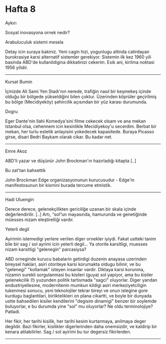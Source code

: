 # Hafta 8

Aykırı

Sosyal inovasyona ornek nedir?

Arabuluculuk sistemi mesela

Detay icin suraya bakiniz. Yeni cagin hizi, yogunlugu altinda
catirdayan burokrasiye karsi alternatif sistemler gerekiyor. Sistemin
ilk kez 1960 yili basinda ABD'de kullanildigina dikkatinizi
cekerim. Esik ani, kirilma noktasi 1956 yilidir.

---

Kursat Bumin

İçinizde Ali Sami Yen Stadı'nın nerede, trafiğin nasıl bir keşmekeş
içinde olduğu bir bölgede yükseldiğini bilen çoktur. Üzerinden
köprüler geçirilmiş bu bölge (Mecidiyeköy) şehircilik açısından bir
yüz karası durumunda.

Dogru

Eger Dante'nin Ilahi Komedya'sini filme cekecek olsam ve ana mekan
Istanbul olsa, cehennem icin kesinlikle Mecidiyekoy'u secerdim. Berbat
bir mekan, her turlu estetik anlayisini yokedecek kapasitede. Buraya
Picasso girse, disari Bedri Baykam olarak cikar. Bu kadar net.

---

Emre Akoz

ABD'li yazar ve düşünür John Brockman'ın hazırladığı kitapta [..]

Bu zat'tan bahsettik

John Brockman Edge organizasyonunun kurucusudur - Edge'in
manifestosunun bir kismini burada tercume etmistik.

---

Hadi Uluengin

Derece derece, gelenekçilikten gericiliğe uzanan bir skala içinde
değerlendirilir. [..] Artı, “sol”un mayasında, hamurunda ve
genetiğinde müesses nizam eleştirelliği vardır.

Yeterli degil

Ayirimin islemedigi yerlere verilen diger ornekler iyiydi. Fakat
ustteki tanim bile bir sag / sol ayrimi icin yeterli degil... Ya
otorite karsitligi, muesses nizam karsitligi "gelenegin" parcasiysa?

ABD orneginde kurucu babalarin getirdigi duzenin anayasa uzerinden
bireysel haklari, asiri otoriteye karsi korumakta oldugu bilinir, ve
bu "gelenegi" "kollamak" isteyen insanlar vardir. Diktaya karsi
korunma, nizamin surekli sorgulanmasi bu kisileri (guya) sol yapiyor,
ama bu kisiler gelenekcilik (!) yuzunden politik tartismada "sagci"
oluyorlar. Diger yandan endustriyellesme, modernitenin mumkun kildigi
asiri merkeziyetciligin tukenmesi sonucu, yeni teknolojiler tekrar
bireyi ve onun istegine gore kurdugu baglantilari, birliktelikleri on
plana cikartti, ve boyle bir dunyada ustte bahsedilen kisiler
kendilerini "degisim dinamigi" benzer bir soylemde buluyorlar, e bu
durumda yine "sol" mu oluyorlar? Ne oldu terminolojiye? Patladi.

Her fikir, her tarihi kisilik, her tarihi kesim kurtarmaya, anilmaya
deger degildir. Bazi fikirler, kisilikler digerlerinden daha
onemsizdir, ve kaldirip bir kenara atilabilirler. Sag / sol ayirimi bu
tur degersiz fikirlerden.

---
